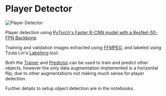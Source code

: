 # Player Detector

![Player Detector](https://github.com/ryanro97/player-detector/blob/master/player-detector.gif)

Player detection using [PyTorch's Faster R-CNN model with a ResNet-50-FPN Backbone](https://pytorch.org/docs/stable/torchvision/models.html#faster-r-cnn).

Training and validation images extracted using [FFMPEG](https://www.ffmpeg.org/), and labeled using Tzuta Lin's [LabelImg](https://github.com/tzutalin/labelImg) tool.

Both the [Trainer](https://github.com/ryanro97/player-detector/blob/master/PlayerDetectorTrainer.ipynb) and [Predictor](https://github.com/ryanro97/player-detector/blob/master/PlayerDetectorPredictor.ipynb) can be used to train and predict other objects, however the only data augmentation implemented is a horizontal flip, due to other augmentations not making much sense for player detection.

Further details to setup object detection are in the notebooks.

